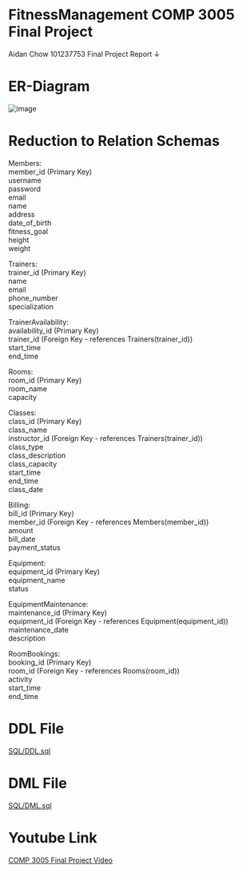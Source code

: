 # FitnessManagement COMP 3005 Final Project
Aidan Chow 
101237753
Final Project Report ↓

# ER-Diagram
![image](https://github.com/kachowchow/fitnessManagement/assets/112474998/a4e3eece-de41-44e8-9a74-429963d378cf)

# Reduction to Relation Schemas
Members:  
member_id (Primary Key)  
username  
password  
email  
name  
address  
date_of_birth  
fitness_goal  
height  
weight  

Trainers:  
trainer_id (Primary Key)  
name  
email  
phone_number  
specialization  

TrainerAvailability:  
availability_id (Primary Key)  
trainer_id (Foreign Key - references Trainers(trainer_id))  
start_time  
end_time  

Rooms:  
room_id (Primary Key)  
room_name  
capacity  

Classes:  
class_id (Primary Key)  
class_name  
instructor_id (Foreign Key - references Trainers(trainer_id))  
class_type  
class_description  
class_capacity  
start_time  
end_time  
class_date  

Billing:  
bill_id (Primary Key)  
member_id (Foreign Key - references Members(member_id))  
amount  
bill_date  
payment_status  

Equipment:  
equipment_id (Primary Key)  
equipment_name  
status  

EquipmentMaintenance:  
maintenance_id (Primary Key)  
equipment_id (Foreign Key - references Equipment(equipment_id))  
maintenance_date  
description  

RoomBookings:  
booking_id (Primary Key)  
room_id (Foreign Key - references Rooms(room_id))  
activity  
start_time  
end_time  

# DDL File

[SQL/DDL.sql](https://github.com/kachowchow/fitnessManagement/blob/23005997e2bed901ff3e18e08e87a83e021eb356/SQL/DDL.sql)

# DML File

[SQL/DML.sql](https://github.com/kachowchow/fitnessManagement/blob/9a01c52322690b9f42b32b577648f4f5c4271bfe/SQL/DML.sql)

# Youtube Link
[COMP 3005 Final Project Video](https://youtu.be/FROdKthxPf0)

